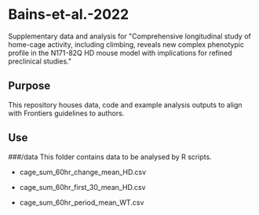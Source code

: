 # Bains-et-al.-2022
Supplementary data and analysis for "Comprehensive longitudinal study of home-cage activity, including climbing, reveals new complex phenotypic profile in the N171-82Q HD mouse model with implications for refined preclinical studies."

## Purpose
This repository houses data, code and example analysis outputs to align with Frontiers guidelines to authors. 

## Use
###/data
This folder contains data to be analysed by R scripts. 
* cage_sum_60hr_change_mean_HD.csv

* cage_sum_60hr_first_30_mean_HD.csv

* cage_sum_60hr_period_mean_WT.csv
